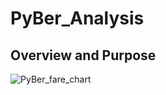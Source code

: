 # PyBer_Analysis

## Overview and Purpose

![PyBer_fare_chart](https://github.com/tylerfallon/PyBer_Challenge/blob/main/Resources/PyBer_fare_chart.png?raw=true)
